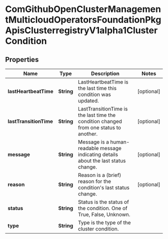 
# ComGithubOpenClusterManagementMulticloudOperatorsFoundationPkgApisClusterregistryV1alpha1ClusterCondition

## Properties
Name | Type | Description | Notes
------------ | ------------- | ------------- | -------------
**lastHeartbeatTime** | **String** | LastHeartbeatTime is the last time this condition was updated. |  [optional]
**lastTransitionTime** | **String** | LastTransitionTime is the last time the condition changed from one status to another. |  [optional]
**message** | **String** | Message is a human-readable message indicating details about the last status change. |  [optional]
**reason** | **String** | Reason is a (brief) reason for the condition&#39;s last status change. |  [optional]
**status** | **String** | Status is the status of the condition. One of True, False, Unknown. | 
**type** | **String** | Type is the type of the cluster condition. | 



